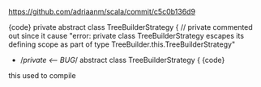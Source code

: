 https://github.com/adriaanm/scala/commit/c5c0b136d9

{code}
private abstract class TreeBuilderStrategy {
  // private commented out since it cause "error: private class TreeBuilderStrategy escapes its defining scope as part of type TreeBuilder.this.TreeBuilderStrategy"
+  /*private <-- BUG*/ abstract class TreeBuilderStrategy {
{code}

this used to compile
